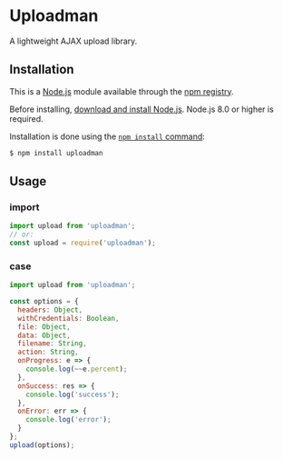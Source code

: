 # Uploadman

A lightweight AJAX upload library.

## Installation

This is a [Node.js](https://nodejs.org/en/) module available through the
[npm registry](https://www.npmjs.com/).

Before installing, [download and install Node.js](https://nodejs.org/en/download/).
Node.js 8.0 or higher is required.

Installation is done using the
[`npm install` command](https://docs.npmjs.com/getting-started/installing-npm-packages-locally):

```bash
$ npm install uploadman
```

## Usage

### import

```javascript
import upload from 'uploadman';
// or:
const upload = require('uploadman');
```

### case

```javascript
import upload from 'uploadman';

const options = {
  headers: Object,
  withCredentials: Boolean,
  file: Object,
  data: Object,
  filename: String,
  action: String,
  onProgress: e => {
    console.log(~~e.percent);
  },
  onSuccess: res => {
    console.log('success');
  },
  onError: err => {
    console.log('error');
  }
};
upload(options);
```
